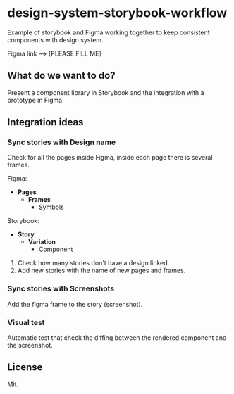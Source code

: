# design-system-storybook-workflow

Example of storybook and Figma working together to keep consistent components with design system.

Figma link --> [PLEASE FILL ME]

## What do we want to do?

Present a component library in Storybook and the integration with a prototype in Figma.

## Integration ideas

### Sync stories with Design name

Check for all the pages inside Figma, inside each page there is several frames.

Figma:

- **Pages**
  - **Frames**
    - Symbols

Storybook:

- **Story**
  - **Variation**
    - Component

1. Check how many stories don't have a design linked.
2. Add new stories with the name of new pages and frames.

### Sync stories with Screenshots

Add the figma frame to the story (screenshot).

### Visual test

Automatic test that check the diffing between the rendered component and the screenshot.

## License

Mit.
